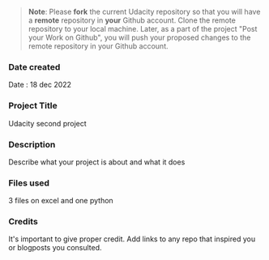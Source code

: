 >**Note**: Please **fork** the current Udacity repository so that you will have a **remote** repository in **your** Github account. Clone the remote repository to your local machine. Later, as a part of the project "Post your Work on Github", you will push your proposed changes to the remote repository in your Github account.

### Date created
Date : 18 dec 2022


### Project Title
Udacity second project

### Description
Describe what your project is about and what it does

### Files used
3 files on excel and one python

### Credits
It's important to give proper credit. Add links to any repo that inspired you or blogposts you consulted.
